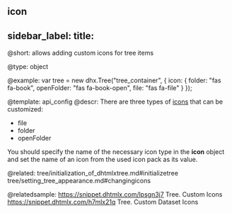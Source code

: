 icon
---
sidebar_label: 
title: 
---          

@short: 
allows adding custom icons for tree items




@type: object

@example: 
var tree = new dhx.Tree("tree_container", {
	icon: {
		folder: "fas fa-book",
		openFolder: "fas fa-book-open",
		file: "fas fa-file"
	}
});


@template:	api_config
@descr: 
There are three types of [icons](tree/setting_tree_appearance.md#changingicons) that can be customized:

- file
- folder
- openFolder

You should specify the name of the necessary icon type in the **icon** object and set the name of an icon from the used icon pack as its value.

@related: tree/initialization_of_dhtmlxtree.md#initializetree
tree/setting_tree_appearance.md#changingicons

@relatedsample: 
https://snippet.dhtmlx.com/lpsgn3j7	Tree. Custom Icons
https://snippet.dhtmlx.com/h7mlx21q	Tree. Custom Dataset Icons
